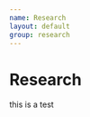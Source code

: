```yaml
---
name: Research
layout: default
group: research
---
```


<h1 class="page-header text-center"> Research </h1>

this is a test

